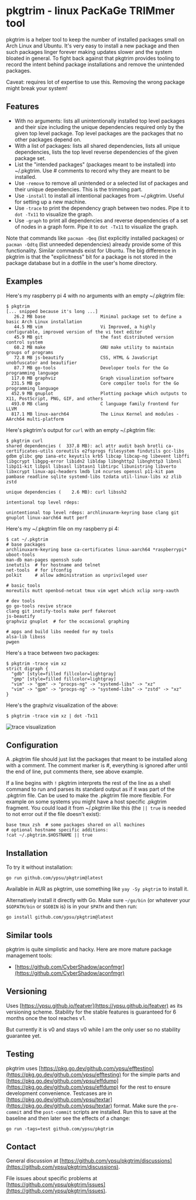 # pkgtrim - linux PacKaGe TRIMmer tool

pkgtrim is a helper tool to keep the number of installed packages small on Arch Linux and Ubuntu.
It's very easy to install a new package and then such packages linger forever making updates slower and the system bloated in general.
To fight back against that pkgtrim provides tooling to record the intent behind package installations and remove the unintended packages.

Caveat: requires lot of expertise to use this.
Removing the wrong package might break your system!

## Features

- With no arguments: lists all unintentionally installed top level packages and their size including the unique dependencies required only by the given top level package.
  Top level packages are the packages that no other packages depend on.
- With a list of packages: lists all shared dependencies, lists all unique dependencies, lists the top level reverse dependencies of the given package set.
- List the "intended packages" (packages meant to be installed) into ~/.pkgtrim.
  Use # comments to record why they are meant to be installed.
- Use `-remove` to remove all unintended or a selected list of packages and their unique dependencies.
  This is the trimming part.
- Use `-install` to install all intentional packages from ~/.pkgtrim.
  Useful for setting up a new machine.
- Use `-trace` to print the dependency graph between two nodes.
  Pipe it to `dot -Tx11` to visualize the graph.
- Use `-graph` to print all dependencies and reverse dependencies of a set of nodes in a graph form.
  Pipe it to `dot -Tx11` to visualize the graph.

Note that commands like `pacman -Qeq` (list explicitly installed packages) or `pacman -Qdtq` (list unneeded dependencies) already provide some of this functionality.
Similar commands exist for Ubuntu.
The big difference in pkgtrim is that the "explicitness" bit for a package is not stored in the package database but in a dotfile in the user's home directory.

## Examples

Here's my raspberry pi 4 with no arguments with an empty ~/.pkgtrim file:

```
$ pkgtrim
[... snipped because it's long ...]
   26.2 MB base                     Minimal package set to define a basic Arch Linux installation
   44.5 MB vim                      Vi Improved, a highly configurable, improved version of the vi text editor
   45.9 MB git                      the fast distributed version control system
   60.2 MB make                     GNU make utility to maintain groups of programs
   72.8 MB js-beautify              CSS, HTML & JavaScript unobfuscator and beautifier
   87.7 MB go-tools                 Developer tools for the Go programming language
  117.0 MB graphviz                 Graph visualization software
  231.5 MB go                       Core compiler tools for the Go programming language
  452.9 MB gnuplot                  Plotting package which outputs to X11, PostScript, PNG, GIF, and others
  493.0 MB clang                    C language family frontend for LLVM
  817.1 MB linux-aarch64            The Linux Kernel and modules - AArch64 multi-platform
```

Here's pkgtrim's output for `curl` with an empty ~/.pkgtrim file:

```
$ pkgtrim curl
shared dependencies (  337.8 MB): acl attr audit bash brotli ca-certificates-utils coreutils e2fsprogs filesystem findutils gcc-libs gdbm glibc gmp iana-etc keyutils krb5 libcap libcap-ng libevent libffi libgcrypt libgpg-error libidn2 libldap libnghttp2 libnghttp3 libnsl libp11-kit libpsl libsasl libtasn1 libtirpc libunistring libverto libxcrypt linux-api-headers lmdb lz4 ncurses openssl p11-kit pam pambase readline sqlite systemd-libs tzdata util-linux-libs xz zlib zstd

unique dependencies (    2.6 MB): curl libssh2

intentional top level rdeps:

unintentional top level rdeps: archlinuxarm-keyring base clang git gnuplot linux-aarch64 mutt perf
```

Here's my ~/.pkgtrim file on my raspberry pi 4:

```
$ cat ~/.pkgtrim
# base packages
archlinuxarm-keyring base ca-certificates linux-aarch64 *raspberrypi* uboot-tools
man-db man-pages openssh sudo
inetutils  # for hostname and telnet
net-tools  # for ifconfig
polkit     # allow administration as unprivileged user

# basic tools
moreutils mutt openbsd-netcat tmux vim wget which xclip xorg-xauth

# dev tools
go go-tools revive strace
clang git inotify-tools make perf fakeroot
js-beautify
graphviz gnuplot  # for the occasional graphing

# apps and build libs needed for my tools
alsa-lib libxss
pwgen
```

Here's a trace between two packages:

```
$ pkgtrim -trace vim xz
strict digraph {
  "gdb" [style=filled fillcolor=lightgray]
  "gmp" [style=filled fillcolor=lightgray]
  "vim" -> "gpm" -> "procps-ng" -> "systemd-libs" -> "xz"
  "vim" -> "gpm" -> "procps-ng" -> "systemd-libs" -> "zstd" -> "xz"
}
```

Here's the graphviz visualization of the above:

```
$ pkgtrim -trace vim xz | dot -Tx11
```

![trace visualization](trace.png)

## Configuration

A .pkgtrim file should just list the packages that meant to be installed along with a comment.
The comment marker is #, everything is ignored after until the end of line, put comments there, see above example.

If a line begins with `!` pkgtrim interprets the rest of the line as a shell command to run and parses its standard output as if it was part of the .pkgtrim file.
Can be used to make the .pkgtrim file more flexible.
For example on some systems you might have a host specific .pkgtrim fragment.
You could load it from ~/.pkgtrim like this (the `|| true` is needed to not error out if the file doesn't exist):

```
base tmux zsh  # some packages shared on all machines
# optional hostname specific additions:
!cat ~/.pkgtrim.$HOSTNAME || true
```

## Installation

To try it without installation:

```
go run github.com/ypsu/pkgtrim@latest
```

Available in AUR as pkgtrim, use something like `yay -Sy pkgtrim` to install it.

Alternatively install it directly with Go.
Make sure `~/go/bin` (or whatever your `$GOPATH/bin` or `$GOBIN` is) is in your `$PATH` and then run:

```
go install github.com/ypsu/pkgtrim@latest
```

## Similar tools

pkgtrim is quite simplistic and hacky.
Here are more mature package management tools:

- [https://github.com/CyberShadow/aconfmgr](https://github.com/CyberShadow/aconfmgr)

## Versioning

Uses [https://ypsu.github.io/featver](https://ypsu.github.io/featver) as its versioning scheme.
Stability for the stable features is guaranteed for 6 months once the tool reaches v1.

But currently it is v0 and stays v0 while I am the only user so no stability guarantee yet.

## Testing

pkgtrim uses [https://pkg.go.dev/github.com/ypsu/efftesting](https://pkg.go.dev/github.com/ypsu/efftesting) for the simple parts and [https://pkg.go.dev/github.com/ypsu/effdump](https://pkg.go.dev/github.com/ypsu/effdump) for the rest to ensure development convenience.
Testcases are in [https://pkg.go.dev/github.com/ypsu/textar](https://pkg.go.dev/github.com/ypsu/textar) format.
Make sure the `pre-commit` and the `post-commit` scripts are installed.
Run this to save at the baseline and then later see the effects of a change:

```
go run -tags=test github.com/ypsu/pkgtrim
```

## Contact

General discussion at [https://github.com/ypsu/pkgtrim/discussions](https://github.com/ypsu/pkgtrim/discussions).

File issues about specific problems at [https://github.com/ypsu/pkgtrim/issues](https://github.com/ypsu/pkgtrim/issues).
